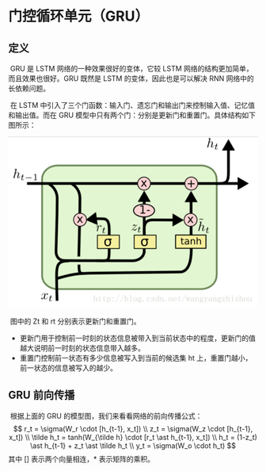 # 门控循环单元（GRU）

## 定义

​	GRU 是 LSTM 网络的一种效果很好的变体，它较 LSTM 网络的结构更加简单，而且效果也很好。GRU 既然是 LSTM 的变体，因此也是可以解决 RNN 网络中的长依赖问题。

​	在 LSTM 中引入了三个门函数：输入门、遗忘门和输出门来控制输入值、记忆值和输出值。而在 GRU 模型中只有两个门：分别是更新门和重置门。具体结构如下图所示：

![GRU结构图](../images/GRU/GRU结构图.png)

​	图中的 Zt 和 rt 分别表示更新门和重置门。

- 更新门用于控制前一时刻的状态信息被带入到当前状态中的程度，更新门的值越大说明前一时刻的状态信息带入越多。
- 重置门控制前一状态有多少信息被写入到当前的候选集 ht 上，重置门越小，前一状态的信息被写入的越少。

## GRU 前向传播

​	根据上面的 GRU 的模型图，我们来看看网络的前向传播公式：
$$
r_t = \sigma(W_r \cdot [h_{t-1}, x_t]) \\
z_t = \sigma(W_z \cdot [h_{t-1}, x_t]) \\
\tilde h_t = tanh(W_{\tilde h} \cdot [r_t \ast h_{t-1}, x_t]) \\
h_t = (1-z_t) \ast h_{t-1} + z_t \ast \tilde h_t \\
y_t = \sigma(W_o \cdot h_t)
$$
其中 [] 表示两个向量相连，* 表示矩阵的乘积。